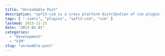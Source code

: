 ```yaml
---
title: "Unreadable Post"
description: "spf13-vim is a cross platform distribution of vim plugins and resources for Vim."
tags: [ ".vimrc", "plugins", "spf13-vim", "vim" ]
lastmod: 2015-11-23
date: "2013-01-01"
categories:
  - "Development"
  - "VIM"
slug: "unreadble-post"
---
```

